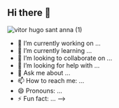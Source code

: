 ## Hi there 👋

![vitor hugo sant anna (1)](https://github.com/user-attachments/assets/3af24e59-63a5-42db-ad1e-86280e6957c4)

- 🔭 I’m currently working on ...
- 🌱 I’m currently learning ...
- 👯 I’m looking to collaborate on ...
- 🤔 I’m looking for help with ...
- 💬 Ask me about ...
- 📫 How to reach me: ...
- 😄 Pronouns: ...
- ⚡ Fun fact: ...
-->
